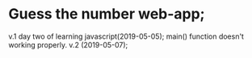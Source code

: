 # Guess the number web-app;
v.1 day two of learning javascript(2019-05-05);
main() function doesn't working properly.
v.2 (2019-05-07);

